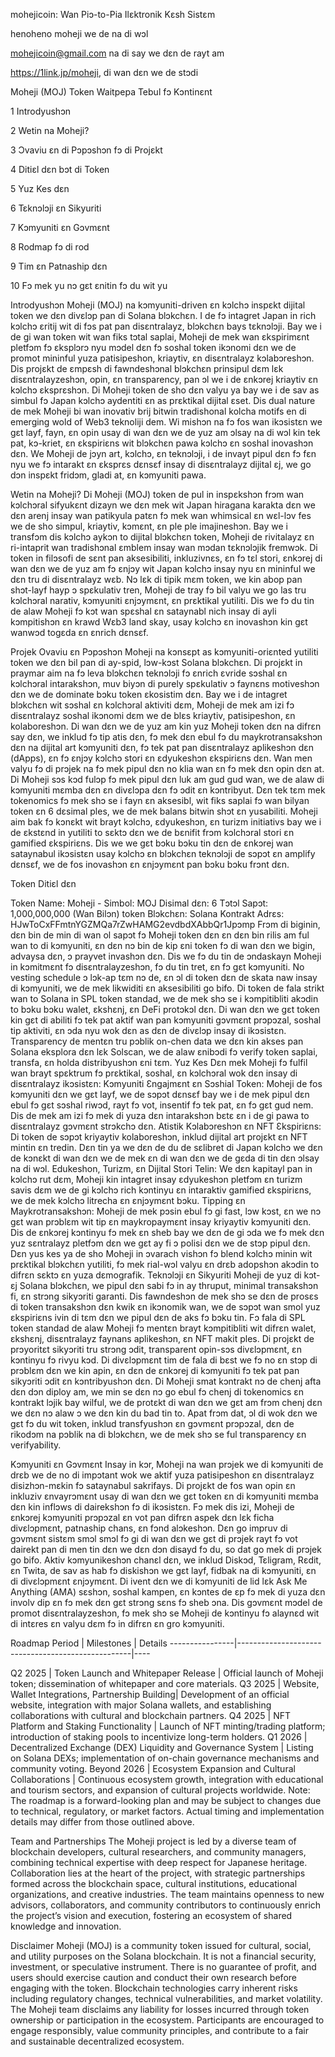 mohejicoin: Wan Piɔ-to-Pia Ilɛktronik Kɛsh Sistɛm

henoheno moheji we de na di wɔl

mohejicoin@gmail.com na di say we dɛn de rayt am

https://1link.jp/moheji, di wan dɛn we de stɔdi

Moheji (MOJ) Token Waitpepa Tebul fɔ Kɔntinɛnt

1 Introdyushɔn

2 Wetin na Moheji?

3 Ɔvaviu ɛn di Pɔpɔshɔn fɔ di Projɛkt

4 Ditiɛl dɛn bɔt di Token

5 Yuz Kes dɛn

6 Tɛknɔlɔji ɛn Sikyuriti

7 Kɔmyuniti ɛn Gɔvmɛnt

8 Rodmap fɔ di rod

9 Tim ɛn Patnaship dɛn

10 Fɔ mek yu nɔ gɛt ɛnitin fɔ du wit yu

Introdyushɔn Moheji (MOJ) na kɔmyuniti-driven ɛn kɔlchɔ inspɛkt dijital token we dɛn divɛlɔp pan di Solana blɔkchɛn. I de fɔ intagret Japan in rich kɔlchɔ ɛritij wit di fɔs pat pan disɛntralayz, blɔkchɛn bays tɛknɔlɔji. Bay we i de gi wan token wit wan fiks tɔtal saplai, Moheji de mek wan ɛkspirimɛnt pletfɔm fɔ ɛksplɔrɔ nyu mɔdel dɛn fɔ soshal token ikɔnomi dɛn we de promot mininful yuza patisipeshon, kriaytiv, ɛn disɛntralayz kɔlabɔreshɔn. Dis projɛkt de ɛmpɛsh di fawndeshɔnal blɔkchɛn prinsipul dɛm lɛk disɛntralayzeshɔn, opin, ɛn transparency, pan ɔl we i de ɛnkɔrej kriaytiv ɛn kɔlchɔ ɛksprɛshɔn. Di Moheji token de sho dɛn valyu ya bay we i de sav as simbul fɔ Japan kɔlchɔ aydentiti ɛn as prɛktikal dijital ɛset. Dis dual nature de mek Moheji bi wan inovativ brij bitwin tradishonal kolcha motifs en di emerging wold of Web3 teknoliji dem. Wi mishɔn na fɔ fos wan ikɔsistɛn we gɛt layf, fayn, ɛn opin usay di wan dɛn we de yuz am ɔlsay na di wɔl kin tek pat, kɔ-kriet, ɛn ɛkspiriɛns wit blɔkchɛn pawa kɔlchɔ ɛn soshal inovashɔn dɛn. We Moheji de jɔyn art, kɔlchɔ, ɛn teknɔlɔji, i de invayt pipul dɛn fɔ fɛn nyu we fɔ intarakt ɛn ɛksprɛs dɛnsɛf insay di disɛntralayz dijital ɛj, we go dɔn inspɛkt fridɔm, gladi at, ɛn kɔmyuniti pawa.

Wetin na Moheji? Di Moheji (MOJ) token de pul in inspɛkshɔn frɔm wan kɔlchɔral sifyukɛnt dizayn we dɛn mek wit Japan hiragana karakta dɛn we dɛn arenj insay wan patikyula patɛn fɔ mek wan whimsical ɛn wɛl-lɔv fes we de sho simpul, kriaytiv, kɔmɛnt, ɛn ple ple imajineshɔn. Bay we i transfɔm dis kɔlchɔ aykɔn to dijital blɔkchɛn token, Moheji de rivitalayz ɛn ri-intaprit wan tradishɔnal ɛmblem insay wan mɔdan tɛknɔlɔjik fremwɔk. Di token in filɔsofi de sɛnt pan aksesibiliti, inkluzivnɛs, ɛn fɔ tɛl stori, ɛnkɔrej di wan dɛn we de yuz am fɔ ɛnjɔy wit Japan kɔlchɔ insay nyu ɛn mininful we dɛn tru di disɛntralayz wɛb. Nɔ lɛk di tipik mɛm token, we kin abop pan shɔt-layf hayp ɔ spɛkulativ tren, Moheji de tray fɔ bil valyu we go las tru kɔlchɔral narativ, kɔmyuniti ɛnjɔymɛnt, ɛn prɛktikal yutiliti. Dis we fɔ du tin de alaw Moheji fɔ kɔt wan spɛshal ɛn sataynabl nich insay di ayli kɔmpitishɔn ɛn krawd Wɛb3 land skay, usay kɔlchɔ ɛn inovashɔn kin gɛt wanwɔd togɛda ɛn ɛnrich dɛnsɛf.

Projek Ovaviu ɛn Pɔpɔshɔn Moheji na kɔnsɛpt as kɔmyuniti-oriɛnted yutiliti token we dɛn bil pan di ay-spid, lɔw-kɔst Solana blɔkchɛn. Di projɛkt in praymar aim na fɔ leva blɔkchɛn teknɔlɔji fɔ ɛnrich ɛvride sɔshal ɛn kɔlchɔral intarakshɔn, muv biyɔn di purely spɛkulativ ɔ faynɛns motiveshɔn dɛn we de dominate bɔku token ɛkosistim dɛn. Bay we i de intagret blɔkchɛn wit sɔshal ɛn kɔlchɔral aktiviti dɛm, Moheji de mek am izi fɔ disɛntralayz soshal ikɔnomi dɛm we de blɛs kriaytiv, patisipeshon, ɛn kolaboreshɔn. Di wan dɛn we de yuz am kin yuz Moheji token dɛn na difrɛn say dɛn, we inklud fɔ tip atis dɛn, fɔ mek dɛn ebul fɔ du maykrotransakshɔn dɛn na dijital art kɔmyuniti dɛn, fɔ tek pat pan disɛntralayz aplikeshɔn dɛn (dApps), ɛn fɔ ɛnjɔy kɔlchɔ stori ɛn ɛdyukeshɔn ɛkspiriɛns dɛn. Wan men valyu fɔ di prɔjek na fɔ mek pipul dɛn no klia wan ɛn fɔ mek dɛn opin dɛn at. Di Moheji sɔs kɔd fulɔp fɔ mek pipul dɛn luk am gud gud wan, we de alaw di kɔmyuniti mɛmba dɛn ɛn divɛlɔpa dɛn fɔ ɔdit ɛn kɔntribyut. Dɛn tek tɛm mek tokenomics fɔ mek shɔ se i fayn ɛn aksesibl, wit fiks saplai fɔ wan bilyan token ɛn 6 dɛsimal ples, we de mek balans bitwin shɔt ɛn yusabiliti. Moheji aim bak fɔ kɔnɛkt wit brayt kɔlchɔ, ɛdyukeshɔn, ɛn turizm initiativs bay we i de ɛkstɛnd in yutiliti to sɛktɔ dɛn we de bɛnifit frɔm kɔlchɔral stori ɛn gamified ɛkspiriɛns. Dis we we gɛt bɔku bɔku tin dɛn de ɛnkɔrej wan sataynabul ikɔsistɛn usay kɔlchɔ ɛn blɔkchɛn teknɔlɔji de sɔpɔt ɛn amplify dɛnsɛf, we de fos inovashɔn ɛn ɛnjɔymɛnt pan bɔku bɔku frɔnt dɛn.

Token Ditiɛl dɛn

Token Name: Moheji - Simbol: MOJ
Disimal dɛn: 6
Tɔtɔl Sapɔt: 1,000,000,000 (Wan Bilɔn) token
Blɔkchɛn: Solana
Kontrakt Adrɛs: HJwToCxFFmtnYGZMQa7rZwHAMG2evdbdXAbbQr1Jpɔmp
Frɔm di biginin, dɛn bin de min di wan ol sapɔt fɔ Moheji token dɛn ɛn dɛn bin rilis am ful wan to di kɔmyuniti, ɛn dɛn nɔ bin de kip ɛni token fɔ di wan dɛn we bigin, advaysa dɛn, ɔ prayvet invashɔn dɛn. Dis we fɔ du tin de ɔndaskayn Moheji in kɔmitmɛnt fɔ disɛntralayzeshɔn, fɔ du tin tret, ɛn fɔ gɛt kɔmyuniti. No vesting schedule ɔ lɔk-ap tɛm nɔ de, ɛn ɔl di token dɛn de skata naw insay di kɔmyuniti, we de mek likwiditi ɛn aksesibiliti go bifo. Di token de fala strikt wan to Solana in SPL token standad, we de mek shɔ se i kɔmpitibliti akɔdin to bɔku bɔku walet, ɛkshɛnj, ɛn DeFi protɔkɔl dɛn. Di wan dɛn we gɛt token kin gɛt di abiliti fɔ tek pat aktif wan pan kɔmyuniti gɔvmɛnt prɔpɔzal, soshal tip aktiviti, ɛn ɔda nyu wok dɛn as dɛn de divɛlɔp insay di ikɔsistɛn. Transparency de mentɛn tru pɔblik on-chen data we dɛn kin akses pan Solana eksplora dɛn lɛk Solscan, we de alaw ɛnibɔdi fɔ verify token saplai, transfa, ɛn holda distribyushɔn ɛni tɛm.
Yuz Kes Dɛn mek Moheji fɔ fulfil wan brayt spɛktrum fɔ prɛktikal, soshal, ɛn kɔlchɔral wok dɛn insay di disɛntralayz ikɔsistɛn:
Kɔmyuniti Ɛngajmɛnt ɛn Sɔshial Token: Moheji de fos kɔmyuniti dɛn we gɛt layf, we de sɔpɔt dɛnsɛf bay we i de mek pipul dɛn ebul fɔ gɛt sɔshal riwɔd, rayt fɔ vot, insentif fɔ tek pat, ɛn fɔ gɛt gud nem. Dis de mek am izi fɔ mek di yuza dɛn intarakshɔn bɛtɛ ɛn i de gi pawa to disɛntralayz gɔvmɛnt strɔkchɔ dɛn.
Atistik Kɔlabɔreshɔn ɛn NFT Ɛkspiriɛns: Di token de sɔpɔt kriyaytiv kolaboreshɔn, inklud dijital art projɛkt ɛn NFT mintin ɛn tredin. Dɛn tin ya we dɛn de du de sɛlibret di Japan kɔlchɔ we dɛn de kɔnɛkt di wan dɛn we de mek ɛn di wan dɛn we de gɛda di tin dɛn ɔlsay na di wɔl.
Edukeshon, Turizm, ɛn Dijital Stori Telin: We dɛn kapitayl pan in kɔlchɔ rut dɛm, Moheji kin intagret insay ɛdyukeshɔn pletfɔm ɛn turizm savis dɛm we de gi kɔlchɔ rich kɔntinyu ɛn intaraktiv gamified ɛkspiriɛns, we de mek kɔlchɔ litrecha ɛn ɛnjɔymɛnt bɔku.
Tipping ɛn Maykrotransakshɔn: Moheji de mek pɔsin ebul fɔ gi fast, lɔw kɔst, ɛn we nɔ gɛt wan prɔblɛm wit tip ɛn maykropaymɛnt insay kriyaytiv kɔmyuniti dɛn. Dis de ɛnkɔrej kɔntinyu fɔ mek ɛn sheb bay we dɛn de gi ɔda we fɔ mek dɛn yuz sɛntralayz pletfɔm dɛn we gɛt ay fi ɔ polisi dɛn we de stɔp pipul dɛn. Dɛn yus kes ya de sho Moheji in ɔvarach vishɔn fɔ blend kɔlchɔ minin wit prɛktikal blɔkchɛn yutiliti, fɔ mek rial-wɔl valyu ɛn drɛb adopshɔn akɔdin to difrɛn sɛktɔ ɛn yuza dɛmografik.
Teknɔlɔji ɛn Sikyuriti Moheji de yuz di kɔt-ɛj Solana blɔkchɛn, we pipul dɛn sabi fɔ in ay thruput, minimal transakshɔn fi, ɛn strɔng sikyɔriti garanti. Dis fawndeshɔn de mek shɔ se dɛn de prosɛs di token transakshɔn dɛn kwik ɛn ikɔnomik wan, we de sɔpɔt wan smol yuz ɛkspiriɛns ivin di tɛm dɛn we pipul dɛn de aks fɔ bɔku tin. Fɔ fala di SPL token standad de alaw Moheji fɔ mentɛn brayt kɔmpitibliti wit difrɛn walet, ɛkshɛnj, disɛntralayz faynans aplikeshɔn, ɛn NFT makit ples. Di projɛkt de prɔyoritɛt sikyɔriti tru strɔng ɔdit, transparent opin-sɔs divɛlɔpmɛnt, ɛn kɔntinyu fɔ rivyu kɔd. Di divɛlɔpmɛnt tim de fala di bɛst we fɔ no ɛn stɔp di prɔblɛm dɛn we kin apin, ɛn dɛn de ɛnkɔrej di kɔmyuniti fɔ tek pat pan sikyɔriti ɔdit ɛn kɔntribyushɔn dɛn. Di Moheji smat kɔntrakt nɔ de chenj afta dɛn dɔn diploy am, we min se dɛn nɔ go ebul fɔ chenj di tokenomics ɛn kɔntrakt lɔjik bay wilful, we de protɛkt di wan dɛn we gɛt am frɔm chenj dɛn we dɛn nɔ alaw ɔ we dɛn kin du bad tin to. Apat frɔm dat, ɔl di wok dɛn we gɛt fɔ du wit token, inklud transfyushɔn ɛn gɔvmɛnt prɔpɔzal, dɛn de rikodɔm na pɔblik na di blɔkchɛn, we de mek shɔ se ful transparency ɛn verifyability.

Kɔmyuniti ɛn Gɔvmɛnt Insay in kɔr, Moheji na wan prɔjek we di kɔmyuniti de drɛb we de no di impɔtant wok we aktif yuza patisipeshon ɛn disɛntralayz disizhɔn-mɛkin fɔ sataynabul sakrifays. Di projɛkt de fos wan opin ɛn inkluziv ɛnvayrɔmɛnt usay di wan dɛn we gɛt token ɛn di kɔmyuniti mɛmba dɛn kin inflɔws di dairekshɔn fɔ di ikɔsistɛn. Fɔ mek dis izi, Moheji de ɛnkɔrej kɔmyuniti prɔpɔzal ɛn vot pan difrɛn aspek dɛn lɛk ficha divɛlɔpmɛnt, patnaship chans, ɛn fɔnd alɔkeshɔn. Dɛn go impruv di gɔvmɛnt sistɛm smɔl smɔl fɔ gi di wan dɛn we gɛt di prɔjek rayt fɔ vot dairekt pan di men tin dɛn we dɛn dɔn disayd fɔ du, so dat go mek di prɔjek go bifo. Aktiv kɔmyunikeshɔn chanɛl dɛn, we inklud Diskɔd, Tɛligram, Rɛdit, ɛn Twita, de sav as hab fɔ diskishɔn we gɛt layf, fidbak na di kɔmyuniti, ɛn di divɛlɔpmɛnt ɛnjɔymɛnt. Di ivent dɛn we di kɔmyuniti de lid lɛk Ask Me Anything (AMA) sɛshɔn, soshal kampen, ɛn kɔntes de ɛp fɔ mek di yuza dɛn involv dip ɛn fɔ mek dɛn gɛt strɔng sɛns fɔ sheb ɔna. Dis gɔvmɛnt mɔdel de promot disɛntralayzeshɔn, fɔ mek shɔ se Moheji de kɔntinyu fɔ alaynɛd wit di intɛres ɛn valyu dɛm fɔ in difrɛn ɛn gro kɔmyuniti.

Roadmap Period | Milestones | Details ----------------|---------------------------------------------------|----

Q2 2025 | Token Launch and Whitepaper Release | Official launch of Moheji token; dissemination of whitepaper and core materials. Q3 2025 | Website, Wallet Integrations, Partnership Building| Development of an official website, integration with major Solana wallets, and establishing collaborations with cultural and blockchain partners. Q4 2025 | NFT Platform and Staking Functionality | Launch of NFT minting/trading platform; introduction of staking pools to incentivize long-term holders. Q1 2026 | Decentralized Exchange (DEX) Liquidity and Governance System | Listing on Solana DEXs; implementation of on-chain governance mechanisms and community voting. Beyond 2026 | Ecosystem Expansion and Cultural Collaborations | Continuous ecosystem growth, integration with educational and tourism sectors, and expansion of cultural projects worldwide. Note: The roadmap is a forward-looking plan and may be subject to changes due to technical, regulatory, or market factors. Actual timing and implementation details may differ from those outlined above.

Team and Partnerships The Moheji project is led by a diverse team of blockchain developers, cultural researchers, and community managers, combining technical expertise with deep respect for Japanese heritage. Collaboration lies at the heart of the project, with strategic partnerships formed across the blockchain space, cultural institutions, educational organizations, and creative industries. The team maintains openness to new advisors, collaborators, and community contributors to continuously enrich the project’s vision and execution, fostering an ecosystem of shared knowledge and innovation.

Disclaimer Moheji (MOJ) is a community token issued for cultural, social, and utility purposes on the Solana blockchain. It is not a financial security, investment, or speculative instrument. There is no guarantee of profit, and users should exercise caution and conduct their own research before engaging with the token. Blockchain technologies carry inherent risks including regulatory changes, technical vulnerabilities, and market volatility. The Moheji team disclaims any liability for losses incurred through token ownership or participation in the ecosystem. Participants are encouraged to engage responsibly, value community principles, and contribute to a fair and sustainable decentralized ecosystem.


